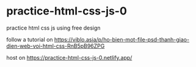 # practice-html-css-js-0

practice html css js using free design

follow a tutorial on https://viblo.asia/p/ho-bien-mot-file-psd-thanh-giao-dien-web-voi-html-css-RnB5pB96ZPG

host on https://practice-html-css-js-0.netlify.app/
